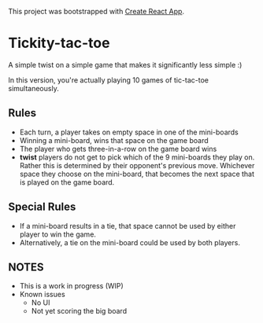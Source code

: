 This project was bootstrapped with [Create React App](https://github.com/facebookincubator/create-react-app).

# Tickity-tac-toe
A simple twist on a simple game that makes it significantly less simple :)

In this version, you're actually playing 10 games of tic-tac-toe simultaneously.

## Rules

* Each turn, a player takes on empty space in one of the mini-boards
* Winning a mini-board, wins that space on the game board
* The player who gets three-in-a-row on the game board wins
* **twist** players do not get to pick which of the 9 mini-boards they play on. Rather this is determined by their opponent's previous move. Whichever space they choose on the mini-board, that becomes the next space that is played on the game board.

## Special Rules

* If a mini-board results in a tie, that space cannot be used by either player to win the game.
* Alternatively, a tie on the mini-board could be used by both players.

## NOTES

* This is a work in progress (WIP)
* Known issues
    * No UI
    * Not yet scoring the big board


